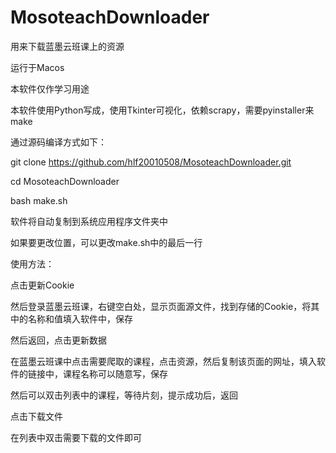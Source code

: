# MosoteachDownloader
用来下载蓝墨云班课上的资源

运行于Macos

本软件仅作学习用途

本软件使用Python写成，使用Tkinter可视化，依赖scrapy，需要pyinstaller来make



通过源码编译方式如下：

git clone https://github.com/hlf20010508/MosoteachDownloader.git

cd MosoteachDownloader

bash make.sh



软件将自动复制到系统应用程序文件夹中

如果要更改位置，可以更改make.sh中的最后一行




使用方法：

点击更新Cookie

然后登录蓝墨云班课，右键空白处，显示页面源文件，找到存储的Cookie，将其中的名称和值填入软件中，保存

然后返回，点击更新数据

在蓝墨云班课中点击需要爬取的课程，点击资源，然后复制该页面的网址，填入软件的链接中，课程名称可以随意写，保存

然后可以双击列表中的课程，等待片刻，提示成功后，返回

点击下载文件

在列表中双击需要下载的文件即可

